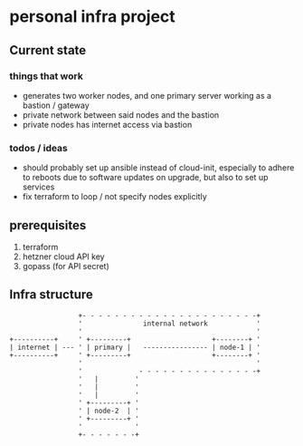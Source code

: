 # personal infra project

## Current state

### things that work

* generates two worker nodes, and one primary server working as a bastion / gateway
* private network between said nodes and the bastion
* private nodes has internet access via bastion

### todos / ideas

* should probably set up ansible instead of cloud-init, especially to adhere to
  reboots due to software updates on upgrade, but also to set up services
* fix terraform to loop / not specify nodes explicitly

## prerequisites 

1. terraform
1. hetzner cloud API key
1. gopass (for API secret)

## Infra structure

```
                 +- - - - - - - - - - - - - - - - - - - - - -+
                 '               internal network            '
                 '                                           '
+----------+     ' +---------+                    +--------+ '
| internet | --- ' | primary |   ---------------- | node-1 | '
+----------+     ' +---------+                    +--------+ '
                 '                                           '
                 '              - - - - - - - - - - - - - - -+
                 '   |         '
                 '   |         '
                 '   |         '
                 ' +---------+ '
                 ' | node-2  | '
                 ' +---------+ '
                 '             '
                 +- - - - - - -+
```

